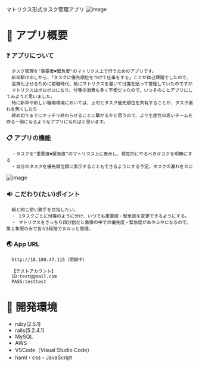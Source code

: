 マトリクス形式タスク管理アプリ
![image](https://user-images.githubusercontent.com/48851734/75612263-43783f80-5b65-11ea-815f-0d2d4afac73c.png)

# :page_facing_up: アプリ概要
  ### :question: アプリについて 
      タスク管理を"重要度✖️緊急度"のマトリクス上で行うためのアプリです。
      新卒駆け出しから、「タスクに優先順位をつけて仕事をする」ことが自己課題でしたので、
      習慣化させるために前職時代、紙にマトリクスを書いて付箋を貼って管理していたのですが
      マトリクスはボロボロになり、付箋の消費も多く不便だったので、いっそのことアプリにしてみようと思いました。
      特に新卒や新しい職場環境においては、上司とタスク優先順位を共有することが、タスク漏れを無くしたり
      締め切りまでにキッチリ終わらせることに繋がるかと思うので、より生産性の高いチームを作る一助になるようなアプリになればと思います。


  ### :clipboard: アプリの機能
      ・タスクを"重要度✖️緊急度"のマトリクス上に表示し、視覚的にやるべきタスクを明瞭にする
      ・自分のタスクを優先順位順に表示することもできるようにする予定。タスクの漏れを０に
![image](https://user-images.githubusercontent.com/48851734/75608640-b02f1200-5b44-11ea-8a93-b7649b36e6e4.png)

  ### :sound: こだわり(たい)ポイント
      紙と同じ使い勝手を目指したい。
      ・ 1タスクごとに付箋のように分け、いつでも重要度・緊急度を変更できるようにする。
      ・ マトリクスをきっちり四分割だと象限の中での優先度・緊急度があやふやになるので、第１象限のみで各々5段階でヌルッと管理。

  ### :earth_asia: App URL
      http://18.180.47.115（閉鎖中）
      
      【テストアカウント】
      ID:test@gmail.com
      PASS:testtest

# :page_facing_up: 開発環境
  - ruby(2.5.1)
  - rails(5.2.4.1)
  - MySQL
  - AWS
  - VSCode（Visual Studio Code）
  - haml・css・JavaScript
